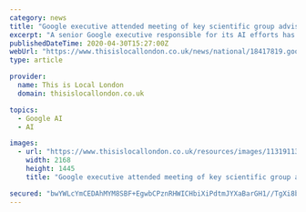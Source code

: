 ```yaml
---
category: news
title: "Google executive attended meeting of key scientific group advising Government"
excerpt: "A senior Google executive responsible for its AI efforts has taken part in the Government’s coronavirus scientific advisory group for emergencies (Sage), the tech giant has confirmed. Demis Hassabis is the co–founder of DeepMind,"
publishedDateTime: 2020-04-30T15:27:00Z
webUrl: "https://www.thisislocallondon.co.uk/news/national/18417819.google-executive-attended-meeting-key-scientific-group-advising-government/"
type: article

provider:
  name: This is Local London
  domain: thisislocallondon.co.uk

topics:
  - Google AI
  - AI

images:
  - url: "https://www.thisislocallondon.co.uk/resources/images/11319113/"
    width: 2168
    height: 1445
    title: "Google executive attended meeting of key scientific group advising Government"

secured: "bwYWLcYmCEDAhMYM8SBF+EgwbCPznRHWICHbiXiPdtmJYXaBarGH1//TgXi8biILrT+WfQzxzV3STjrQgV/vky9HP7isxZ5dQXqq0dFt/985sjSi2zhxNzFwUWACpvTVLAOfiPK7NJ6sm4IxZwVzR6y7/aqNlTv25feMkQ/aWL5wgRgsO53+zA4Ak1AeScmNIZkkMEHl1ZtL91V3/aWyKYkTFCvMKF/vQZOJrJ8CiFPYJwkOmwFCdz8rzdQ7yehnEwplz/Uipq7oe1Rqdq4yxaS26SHaziT4xhSS5rbrXfaELKDBs+ahpuJpcVC0kJP4;gneynEdQNnvYWa3AQMFYFg=="
---
```


